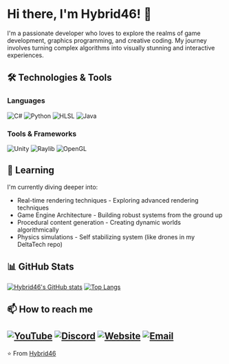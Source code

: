 # Hi there, I'm Hybrid46! 👋
I'm a passionate developer who loves to explore the realms of game development, graphics programming, and creative coding. My journey involves turning complex algorithms into visually stunning and interactive experiences.
## 🛠️ Technologies & Tools
### Languages
![C#](https://img.shields.io/badge/c%23-%23239120.svg?style=for-the-badge&logo=c-sharp&logoColor=white)
![Python](https://img.shields.io/badge/python-3670A0?style=for-the-badge&logo=python&logoColor=ffdd54)
![HLSL](https://img.shields.io/badge/HLSL-%23E34F26.svg?style=for-the-badge&logo=hlsl&logoColor=white)
![Java](https://img.shields.io/badge/java-%23ED8B00.svg?style=for-the-badge&logo=openjdk&logoColor=white)

### Tools & Frameworks
![Unity](https://img.shields.io/badge/unity-%23000000.svg?style=for-the-badge&logo=unity&logoColor=white)
![Raylib](https://img.shields.io/badge/raylib-%23000000.svg?style=for-the-badge&logo=raylib&logoColor=white)
![OpenGL](https://img.shields.io/badge/OpenGL-%23FFFFFF.svg?style=for-the-badge&logo=opengl)

## 🌱 Learning
I'm currently diving deeper into:
- Real-time rendering techniques - Exploring advanced rendering techniques
- Game Engine Architecture - Building robust systems from the ground up
- Procedural content generation - Creating dynamic worlds algorithmically
- Physics simulations - Self stabilizing system (like drones in my DeltaTech repo)

## 📊 GitHub Stats
[![Hybrid46's GitHub stats](https://github-readme-stats.vercel.app/api?username=Hybrid46&show_icons=true&theme=dark)](https://github.com/anuraghazra/github-readme-stats)
[![Top Langs](https://github-readme-stats.vercel.app/api/top-langs/?username=Hybrid46&layout=compact&theme=dark)](https://github.com/anuraghazra/github-readme-stats)

## 📫 How to reach me
[![YouTube](https://img.shields.io/badge/YouTube-%23FF0000.svg?style=for-the-badge&logo=YouTube&logoColor=white)](https://www.youtube.com/@gaborracz4891)
[![Discord](https://img.shields.io/badge/Discord-%235865F2.svg?style=for-the-badge&logo=discord&logoColor=white)](https://discordapp.com/users/hybrid46#2705)
[![Website](https://img.shields.io/badge/Website-%23430098.svg?style=for-the-badge&logo=google-chrome&logoColor=white)](https://gabor.kompletta.hu/)
[![Email](https://img.shields.io/badge/Email-0078D4?style=for-the-badge&logo=microsoft-outlook&logoColor=white)](mailto:hybrid_46_2@hotmail.com)
---
⭐️ From [Hybrid46](https://github.com/Hybrid46)
